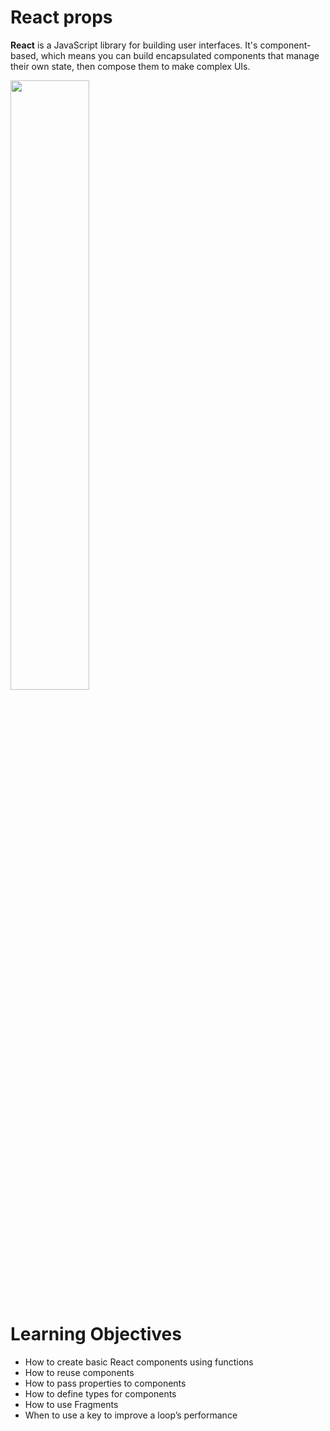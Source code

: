 # React props

**React** is a JavaScript library for building user interfaces.
It's component-based, which means you can build encapsulated components that manage their own state, then compose them to make complex UIs.

<img width=50% src="https://s3.amazonaws.com/alx-intranet.hbtn.io/uploads/medias/2019/12/cd505f5320193e7f187e.jpeg?X-Amz-Algorithm=AWS4-HMAC-SHA256&X-Amz-Credential=AKIARDDGGGOUSBVO6H7D%2F20240701%2Fus-east-1%2Fs3%2Faws4_request&X-Amz-Date=20240701T172138Z&X-Amz-Expires=86400&X-Amz-SignedHeaders=host&X-Amz-Signature=db0d435c587018f670a3d3be6601d203375e97d5a7d1ea809f928a56f0104820">

# Learning Objectives

* How to create basic React components using functions
* How to reuse components
* How to pass properties to components
* How to define types for components
* How to use Fragments
* When to use a key to improve a loop’s performance